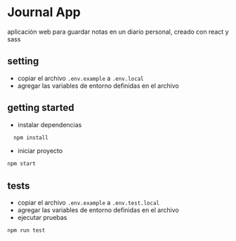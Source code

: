 # Journal App

aplicación web para guardar notas en un diario personal, creado con react y sass

## setting

- copiar el archivo `.env.example` a `.env.local`
- agregar las variables de entorno definidas en el archivo

## getting started

- instalar dependencias

```bash
  npm install
```

- iniciar proyecto

```bash
npm start
```

## tests

- copiar el archivo `.env.example` a `.env.test.local`
- agregar las variables de entorno definidas en el archivo
- ejecutar pruebas

```bash
npm run test
```
